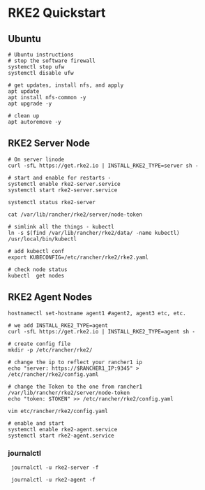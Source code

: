 # RKE2 Quickstart

## Ubuntu

```shell
# Ubuntu instructions 
# stop the software firewall
systemctl stop ufw
systemctl disable ufw

# get updates, install nfs, and apply
apt update
apt install nfs-common -y  
apt upgrade -y

# clean up
apt autoremove -y
```

## RKE2 Server Node

```shell
# On server linode
curl -sfL https://get.rke2.io | INSTALL_RKE2_TYPE=server sh - 

# start and enable for restarts - 
systemctl enable rke2-server.service 
systemctl start rke2-server.service
```

```shell
systemctl status rke2-server
```

```shell
cat /var/lib/rancher/rke2/server/node-token
```

```shell
# simlink all the things - kubectl
ln -s $(find /var/lib/rancher/rke2/data/ -name kubectl) /usr/local/bin/kubectl

# add kubectl conf
export KUBECONFIG=/etc/rancher/rke2/rke2.yaml 

# check node status
kubectl  get nodes
```

## RKE2 Agent Nodes

```shell
hostnamectl set-hostname agent1 #agent2, agent3 etc, etc. 
```

```shell
# we add INSTALL_RKE2_TYPE=agent
curl -sfL https://get.rke2.io | INSTALL_RKE2_TYPE=agent sh -  

# create config file
mkdir -p /etc/rancher/rke2/ 

# change the ip to reflect your rancher1 ip
echo "server: https://$RANCHER1_IP:9345" > /etc/rancher/rke2/config.yaml

# change the Token to the one from rancher1 /var/lib/rancher/rke2/server/node-token 
echo "token: $TOKEN" >> /etc/rancher/rke2/config.yaml
```

```shell
vim etc/rancher/rke2/config.yaml
```

```shell
# enable and start
systemctl enable rke2-agent.service
systemctl start rke2-agent.service
```

### journalctl

```shell
 journalctl -u rke2-server -f
```

```shell
 journalctl -u rke2-agent -f
```
